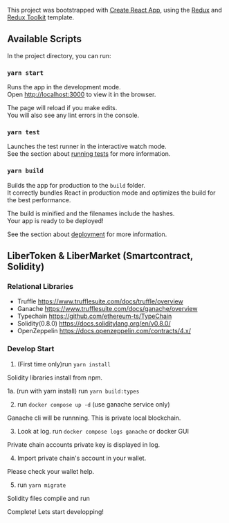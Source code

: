 This project was bootstrapped with [Create React App](https://github.com/facebook/create-react-app), using the [Redux](https://redux.js.org/) and [Redux Toolkit](https://redux-toolkit.js.org/) template.

## Available Scripts

In the project directory, you can run:

### `yarn start`

Runs the app in the development mode.<br />
Open [http://localhost:3000](http://localhost:3000) to view it in the browser.

The page will reload if you make edits.<br />
You will also see any lint errors in the console.

### `yarn test`

Launches the test runner in the interactive watch mode.<br />
See the section about [running tests](https://facebook.github.io/create-react-app/docs/running-tests) for more information.

### `yarn build`

Builds the app for production to the `build` folder.<br />
It correctly bundles React in production mode and optimizes the build for the best performance.

The build is minified and the filenames include the hashes.<br />
Your app is ready to be deployed!

See the section about [deployment](https://facebook.github.io/create-react-app/docs/deployment) for more information.

## LiberToken & LiberMarket (Smartcontract, Solidity)

### Relational Libraries

- Truffle https://www.trufflesuite.com/docs/truffle/overview
- Ganache https://www.trufflesuite.com/docs/ganache/overview
- Typechain https://github.com/ethereum-ts/TypeChain
- Solidity(0.8.0) https://docs.soliditylang.org/en/v0.8.0/
- OpenZeppelin https://docs.openzeppelin.com/contracts/4.x/

### Develop Start

1. (First time only)run `yarn install`

Solidity libraries install from npm.

1a. (run with yarn install) run `yarn build:types`

2. run `docker compose up -d` (use ganache service only)

Ganache cli will be runnning. This is private local blockchain.

3. Look at log. run `docker compose logs ganache` or docker GUI

Private chain accounts private key is displayed in log.

4. Import private chain's account in your wallet.

Please check your wallet help.

5. run `yarn migrate`

Solidity files compile and run

Complete! Lets start developping!
